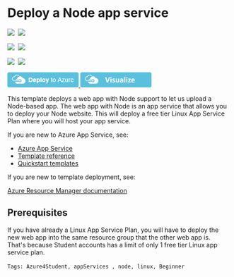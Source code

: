 # Deploy a Node app service

<IMG SRC="https://azurequickstartsservice.blob.core.windows.net/badges/101-webapp-linux-node/PublicLastTestDate.svg" />&nbsp;
<IMG SRC="https://azurequickstartsservice.blob.core.windows.net/badges/101-webapp-linux-node/PublicDeployment.svg" />&nbsp;

<IMG SRC="https://azurequickstartsservice.blob.core.windows.net/badges/101-webapp-linux-node/FairfaxLastTestDate.svg" />&nbsp;
<IMG SRC="https://azurequickstartsservice.blob.core.windows.net/badges/101-webapp-linux-node/FairfaxDeployment.svg" />&nbsp;

<IMG SRC="https://azurequickstartsservice.blob.core.windows.net/badges/101-webapp-linux-node/BestPracticeResult.svg" />&nbsp;
<IMG SRC="https://azurequickstartsservice.blob.core.windows.net/badges/101-webapp-linux-node/CredScanResult.svg" />&nbsp;

<a href="https://portal.azure.com/#create/Microsoft.Template/uri/https%3A%2F%2Fraw.githubusercontent.com%2FAzure%2Fazure-quickstart-templates%2Fmaster%2F101-webapp-linux-node%2Fazuredeploy.json" target="_blank">
    <img src="https://raw.githubusercontent.com/Azure/azure-quickstart-templates/master/1-CONTRIBUTION-GUIDE/images/deploytoazure.png"/>
</a>
<a href="http://armviz.io/#/?load=https%3A%2F%2Fraw.githubusercontent.com%2FAzure%2Fazure-quickstart-templates%2Fmaster%2F101-webapp-linux-node%2Fazuredeploy.json" target="_blank">
    <img src="https://raw.githubusercontent.com/Azure/azure-quickstart-templates/master/1-CONTRIBUTION-GUIDE/images/visualizebutton.png"/>
</a>

This template deploys a web app with Node support to let us upload a Node-based app. The web app with Node is an app service that allows you to deploy your Node website. This will deploy a free tier Linux App Service Plan where you will host your app service.

If you are new to Azure App Service, see:

- [Azure App Service](https://azure.microsoft.com/en-us/services/app-service/web/)
- [Template reference](https://docs.microsoft.com/es-es/azure/templates/microsoft.web/allversions)
- [Quickstart templates](https://azure.microsoft.com/es-es/resources/templates/?resourceType=Microsoft.Compute&pageNumber=1&sort=Popular&term=web+apps)

If you are new to template deployment, see:

[Azure Resource Manager documentation](https://docs.microsoft.com/azure/azure-resource-manager/)

## Prerequisites

If you have already a Linux App Service Plan, you will have to deploy the new web app into the same resource group that the other web app is. That's because Student accounts has a limit of only 1 free tier Linux app service plan.

`Tags: Azure4Student, appServices , node, linux, Beginner`
